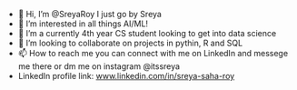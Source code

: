 - 👋 Hi, I’m @SreyaRoy I just go by Sreya
- 👀 I’m interested in all things AI/ML!
- 🌱 I’m a currently 4th year CS student looking to get into data science 
- 💞️ I’m looking to collaborate on projects in pythin, R and SQL
- 📫 How to reach me you can connect with me on LinkedIn and messege me there or dm me on instagram @itssreya
- LinkedIn profile link: www.linkedin.com/in/sreya-saha-roy

<!---
SreyaRoy/SreyaRoy is a ✨ special ✨ repository because its `README.md` (this file) appears on your GitHub profile.
You can click the Preview link to take a look at your changes.
--->
